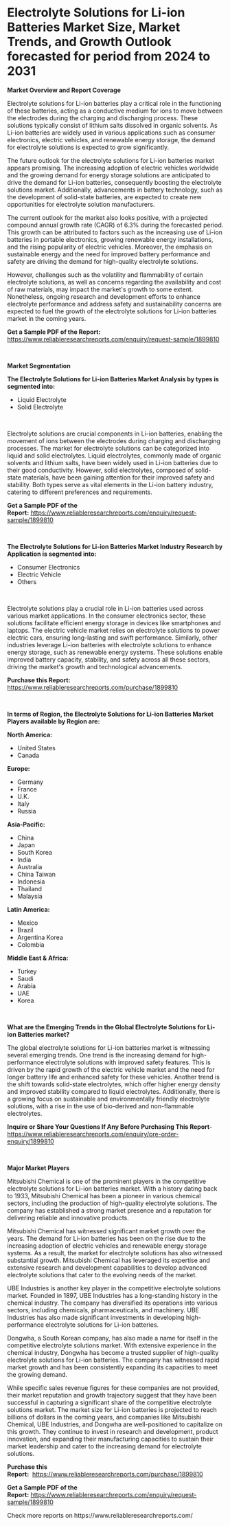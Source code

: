 <p><h1>Electrolyte Solutions for Li-ion Batteries Market Size, Market Trends, and Growth Outlook forecasted for period from 2024 to 2031</h1></p><p><strong>Market Overview and Report Coverage</strong></p>
<p><p>Electrolyte solutions for Li-ion batteries play a critical role in the functioning of these batteries, acting as a conductive medium for ions to move between the electrodes during the charging and discharging process. These solutions typically consist of lithium salts dissolved in organic solvents. As Li-ion batteries are widely used in various applications such as consumer electronics, electric vehicles, and renewable energy storage, the demand for electrolyte solutions is expected to grow significantly.</p><p>The future outlook for the electrolyte solutions for Li-ion batteries market appears promising. The increasing adoption of electric vehicles worldwide and the growing demand for energy storage solutions are anticipated to drive the demand for Li-ion batteries, consequently boosting the electrolyte solutions market. Additionally, advancements in battery technology, such as the development of solid-state batteries, are expected to create new opportunities for electrolyte solution manufacturers.</p><p>The current outlook for the market also looks positive, with a projected compound annual growth rate (CAGR) of 6.3% during the forecasted period. This growth can be attributed to factors such as the increasing use of Li-ion batteries in portable electronics, growing renewable energy installations, and the rising popularity of electric vehicles. Moreover, the emphasis on sustainable energy and the need for improved battery performance and safety are driving the demand for high-quality electrolyte solutions.</p><p>However, challenges such as the volatility and flammability of certain electrolyte solutions, as well as concerns regarding the availability and cost of raw materials, may impact the market's growth to some extent. Nonetheless, ongoing research and development efforts to enhance electrolyte performance and address safety and sustainability concerns are expected to fuel the growth of the electrolyte solutions for Li-ion batteries market in the coming years.</p></p>
<p><strong>Get a Sample PDF of the Report:</strong> <a href="https://www.reliableresearchreports.com/enquiry/request-sample/1899810">https://www.reliableresearchreports.com/enquiry/request-sample/1899810</a></p>
<p>&nbsp;</p>
<p><strong>Market Segmentation</strong></p>
<p><strong>The Electrolyte Solutions for Li-ion Batteries Market Analysis by types is segmented into:</strong></p>
<p><ul><li>Liquid Electrolyte</li><li>Solid Electrolyte</li></ul></p>
<p>&nbsp;</p>
<p><p>Electrolyte solutions are crucial components in Li-ion batteries, enabling the movement of ions between the electrodes during charging and discharging processes. The market for electrolyte solutions can be categorized into liquid and solid electrolytes. Liquid electrolytes, commonly made of organic solvents and lithium salts, have been widely used in Li-ion batteries due to their good conductivity. However, solid electrolytes, composed of solid-state materials, have been gaining attention for their improved safety and stability. Both types serve as vital elements in the Li-ion battery industry, catering to different preferences and requirements.</p></p>
<p><strong>Get a Sample PDF of the Report:</strong>&nbsp;<a href="https://www.reliableresearchreports.com/enquiry/request-sample/1899810">https://www.reliableresearchreports.com/enquiry/request-sample/1899810</a></p>
<p>&nbsp;</p>
<p><strong>The Electrolyte Solutions for Li-ion Batteries Market Industry Research by Application is segmented into:</strong></p>
<p><ul><li>Consumer Electronics</li><li>Electric Vehicle</li><li>Others</li></ul></p>
<p>&nbsp;</p>
<p><p>Electrolyte solutions play a crucial role in Li-ion batteries used across various market applications. In the consumer electronics sector, these solutions facilitate efficient energy storage in devices like smartphones and laptops. The electric vehicle market relies on electrolyte solutions to power electric cars, ensuring long-lasting and swift performance. Similarly, other industries leverage Li-ion batteries with electrolyte solutions to enhance energy storage, such as renewable energy systems. These solutions enable improved battery capacity, stability, and safety across all these sectors, driving the market's growth and technological advancements.</p></p>
<p><strong>Purchase this Report:</strong>&nbsp; <a href="https://www.reliableresearchreports.com/purchase/1899810">https://www.reliableresearchreports.com/purchase/1899810</a></p>
<p>&nbsp;</p>
<p><strong>In terms of Region, the Electrolyte Solutions for Li-ion Batteries Market Players available by Region are:</strong></p>
<p>
    <p> <strong> North America: </strong>
        <ul>
            <li>United States</li>
            <li>Canada</li>
        </ul>
        </p> 
    <p> <strong> Europe: </strong>
        <ul>
            <li>Germany</li>
            <li>France</li>
            <li>U.K.</li>
            <li>Italy</li>
            <li>Russia</li>
        </ul>
        </p> 
    <p> <strong> Asia-Pacific: </strong>
        <ul>
            <li>China</li>
            <li>Japan</li>
            <li>South Korea</li>
            <li>India</li>
            <li>Australia</li>
            <li>China Taiwan</li>
            <li>Indonesia</li>
            <li>Thailand</li>
            <li>Malaysia</li>
        </ul>
        </p> 
    <p> <strong> Latin America: </strong>
        <ul>
            <li>Mexico</li>
            <li>Brazil</li>
            <li>Argentina Korea</li>
            <li>Colombia</li>
        </ul>
        </p> 
    <p> <strong> Middle East & Africa: </strong>
        <ul>
            <li>Turkey</li>
            <li>Saudi</li>
            <li>Arabia</li>
            <li>UAE</li>
            <li>Korea</li>
        </ul>
    </p>
    </p>
<p>&nbsp;</p>
<p><strong>What are the Emerging Trends in the Global Electrolyte Solutions for Li-ion Batteries market?</strong></p>
<p><p>The global electrolyte solutions for Li-ion batteries market is witnessing several emerging trends. One trend is the increasing demand for high-performance electrolyte solutions with improved safety features. This is driven by the rapid growth of the electric vehicle market and the need for longer battery life and enhanced safety for these vehicles. Another trend is the shift towards solid-state electrolytes, which offer higher energy density and improved stability compared to liquid electrolytes. Additionally, there is a growing focus on sustainable and environmentally friendly electrolyte solutions, with a rise in the use of bio-derived and non-flammable electrolytes.</p></p>
<p><strong>Inquire or Share Your Questions If Any Before Purchasing This Report</strong>- <a href="https://www.reliableresearchreports.com/enquiry/pre-order-enquiry/1899810">https://www.reliableresearchreports.com/enquiry/pre-order-enquiry/1899810</a></p>
<p>&nbsp;</p>
<p><strong>Major Market Players</strong></p>
<p><p>Mitsubishi Chemical is one of the prominent players in the competitive electrolyte solutions for Li-ion batteries market. With a history dating back to 1933, Mitsubishi Chemical has been a pioneer in various chemical sectors, including the production of high-quality electrolyte solutions. The company has established a strong market presence and a reputation for delivering reliable and innovative products.</p><p>Mitsubishi Chemical has witnessed significant market growth over the years. The demand for Li-ion batteries has been on the rise due to the increasing adoption of electric vehicles and renewable energy storage systems. As a result, the market for electrolyte solutions has also witnessed substantial growth. Mitsubishi Chemical has leveraged its expertise and extensive research and development capabilities to develop advanced electrolyte solutions that cater to the evolving needs of the market.</p><p>UBE Industries is another key player in the competitive electrolyte solutions market. Founded in 1897, UBE Industries has a long-standing history in the chemical industry. The company has diversified its operations into various sectors, including chemicals, pharmaceuticals, and machinery. UBE Industries has also made significant investments in developing high-performance electrolyte solutions for Li-ion batteries.</p><p>Dongwha, a South Korean company, has also made a name for itself in the competitive electrolyte solutions market. With extensive experience in the chemical industry, Dongwha has become a trusted supplier of high-quality electrolyte solutions for Li-ion batteries. The company has witnessed rapid market growth and has been consistently expanding its capacities to meet the growing demand.</p><p>While specific sales revenue figures for these companies are not provided, their market reputation and growth trajectory suggest that they have been successful in capturing a significant share of the competitive electrolyte solutions market. The market size for Li-ion batteries is projected to reach billions of dollars in the coming years, and companies like Mitsubishi Chemical, UBE Industries, and Dongwha are well-positioned to capitalize on this growth. They continue to invest in research and development, product innovation, and expanding their manufacturing capacities to sustain their market leadership and cater to the increasing demand for electrolyte solutions.</p></p>
<p><strong>Purchase this Report:</strong>&nbsp;&nbsp;<a href="https://www.reliableresearchreports.com/purchase/1899810">https://www.reliableresearchreports.com/purchase/1899810</a></p>
<p></p>
<p><strong>Get a Sample PDF of the Report:</strong>&nbsp;<a href="https://www.reliableresearchreports.com/enquiry/request-sample/1899810">https://www.reliableresearchreports.com/enquiry/request-sample/1899810</a></p>
<p>Check more reports on https://www.reliableresearchreports.com/</p>